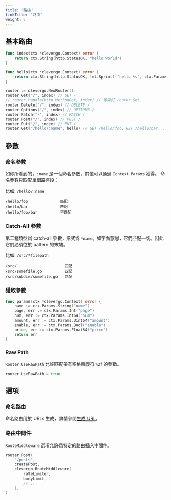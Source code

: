 ```yaml
---
title: "路由"
linkTitle: "路由"
weight: 5
---
```


## 基本路由

```go
func index(ctx *clevergo.Context) error {
    return ctx.String(http.StatusOK, "hello world")
}

func hello(ctx *clevergo.Context) error {
	return ctx.String(http.StatusOK, fmt.Sprintf("hello %s", ctx.Params.String("name")))
}

router := clevergo.NewRouter()
router.Get("/", index) // GET /
// router.Handle(http.MethodGet, index) // 等同於 router.Get.
router.Delete("/", index) // DELETE /
router.Options("/", index) // OPTIONS /
router.Patch("/", index) // PATCH /
router.Post("/", index) // POST /
router.Put("/", index) // PUT /
router.Get("/hello/:name", hello) // GET /hello/foo, GET /hello/bar...
```

## 參數

### 命名參數

如你所看到的，`:name` 是一個命名參數，其值可以通過 `Context.Params` 獲得。
命名參數只匹配單個路徑段：

比如: `/hello/:name`

```text
/hello/foo              匹配
/hello/bar              匹配
/hello/foo/bar          不匹配
```

### Catch-All 參數

第二種類型爲 catch-all 參數，形式爲 `*name`。如字面意思，它們匹配一切。因此它們必須位於 pattern 的末端。

比如: `/src/*filepath`

```text
/src/                     匹配
/src/somefile.go          匹配
/src/subdir/somefile.go   匹配
```

### 獲取參數

```go
func params(ctx *clevergo.Context) error {
	name := ctx.Params.String("name")
	page, err := ctx.Params.Int("page")
	num, err := ctx.Params.Int64("num")
	amount, err := ctx.Params.Uint64("amount")
	enable, err := ctx.Params.Bool("enable")
	price, err := ctx.Params.Float64("price")
	return err
}
```

### Raw Path

`Router.UseRawPath` 允許匹配帶有空格轉義符 `%2f` 的參數。	

```go	
router.UseRawPath = true	
```

## 選項

### 命名路由

命名路由用於 URLs 生成，詳情參閱[生成 URL](/zh-hant/docs/routing/url-generation)。

### 路由中間件

`RouteMiddleware` 選項允許爲特定的路由插入中間件。

```go
router.Post(
    "/posts",
    createPost,
    clevergo.RouteMiddleware(
        rateLimiter,
        bodyLimit,
        // ...
    ),
)
```
